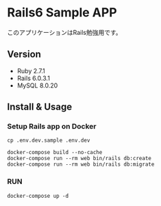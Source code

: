 # Rails6 Sample APP
このアプリケーションはRails勉強用です。

## Version
- Ruby 2.7.1
- Rails 6.0.3.1
- MySQL 8.0.20

## Install & Usage
### Setup Rails app on Docker
```
cp .env.dev.sample .env.dev

docker-compose build --no-cache
docker-compose run --rm web bin/rails db:create
docker-compose run --rm web bin/rails db:migrate
```
### RUN
```
docker-compose up -d
```
